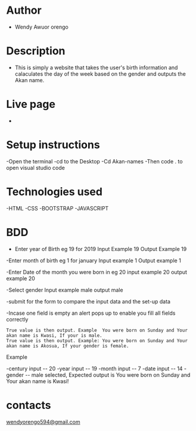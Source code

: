 # Author
- Wendy Awuor orengo
# Description
- This is simply a website that takes the user's birth information and calaculates the day of the week based on the gender and outputs the Akan name.
# Live page
-
# Setup instructions
-Open the terminal
-cd to the Desktop
-Cd Akan-names
-Then code . to open visual studio code
# Technologies used
-HTML
-CSS
-BOOTSTRAP
-JAVASCRIPT
# BDD
- Enter year of Birth eg 19 for 2019 Input Example 19 Output Example 19

-Enter month of birth eg 1 for january Input example 1 Output example 1

-Enter Date of the month you were born in eg 20 input example 20 output example 20

-Select gender Input example male output male

-submit for the form to compare the input data and the set-up data

-Incase one field is empty an alert pops up to enable you fill all fields correctly

    True value is then output. Example  You were born on Sunday and Your akan name is Kwasi, If your is male.
    True value is then output. Example: You were born on Sunday and Your akan name is Akosua, If your gender is female.

Example

-century input -- 20
-year input -- 19
-month input -- 7
-date input -- 14
-gender -- male selected, Expected output is You were born on Sunday and Your akan name is Kwasi!

# contacts

wendyorengo594@gmail.com





